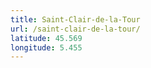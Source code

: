 ```yaml
---
title: Saint-Clair-de-la-Tour
url: /saint-clair-de-la-tour/
latitude: 45.569
longitude: 5.455
---
```

